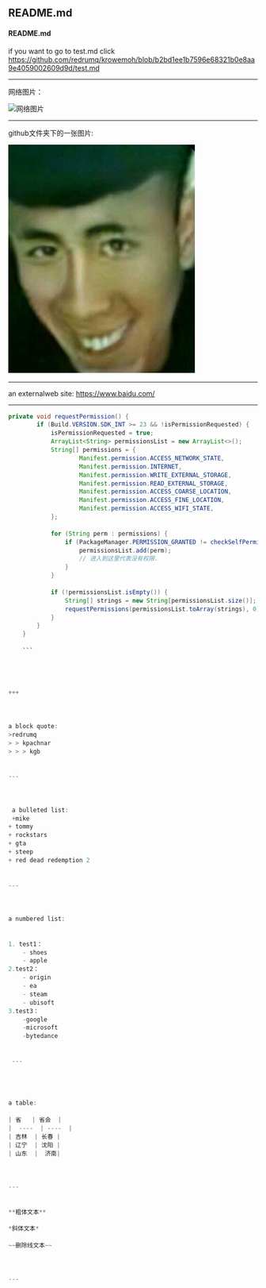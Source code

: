 
## README.md
####  README.md


if you want to go to test.md
click https://github.com/redrumq/krowemoh/blob/b2bd1ee1b7596e68321b0e8aa9e4059002609d9d/test.md

---


网络图片：

![网络图片](http://i0.hdslb.com/bfs/article/125d882c379c965539fb528f31bdfc8c24713a82.jpg)



---


github文件夹下的一张图片:

![avatar](https://github.com/redrumq/krowemoh/blob/28e21ffb9dccee9695ac458110211afc440642c8/ddd.png)


---


an externalweb site:
<https://www.baidu.com/>



---


```java
private void requestPermission() {
        if (Build.VERSION.SDK_INT >= 23 && !isPermissionRequested) {
            isPermissionRequested = true;
            ArrayList<String> permissionsList = new ArrayList<>();
            String[] permissions = {
                    Manifest.permission.ACCESS_NETWORK_STATE,
                    Manifest.permission.INTERNET,
                    Manifest.permission.WRITE_EXTERNAL_STORAGE,
                    Manifest.permission.READ_EXTERNAL_STORAGE,
                    Manifest.permission.ACCESS_COARSE_LOCATION,
                    Manifest.permission.ACCESS_FINE_LOCATION,
                    Manifest.permission.ACCESS_WIFI_STATE,
            };

            for (String perm : permissions) {
                if (PackageManager.PERMISSION_GRANTED != checkSelfPermission(perm)) {
                    permissionsList.add(perm);
                    // 进入到这里代表没有权限.
                }
            }

            if (!permissionsList.isEmpty()) {
                String[] strings = new String[permissionsList.size()];
                requestPermissions(permissionsList.toArray(strings), 0);
            }
        }
    }
    
    ```
    
    
    

+++



a block quote:
>redrumq
> > kpachnar
> > > kgb


---



 a bulleted list:
 +mike
+ tommy
+ rockstars
+ gta
+ steep
+ red dead redemption 2


---



a numbered list:


1. test1：
    - shoes
    - apple
2.test2：
    - origin
    - ea
    - steam
    - ubisoft
3.test3：
    -google
    -microsoft
    -bytedance
    
    
 ---
    
 


a table:

| 省   | 省会  |
|  ----  | ----  |
| 吉林  | 长春 |
| 辽宁  | 沈阳 |
| 山东  |  济南|



---


**粗体文本**

*斜体文本*

~~删除线文本~~



---


    







